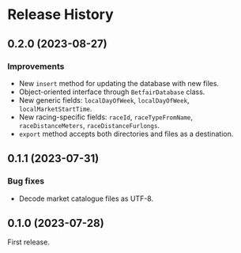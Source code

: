 # Release History

## 0.2.0 (2023-08-27)
### Improvements
- New `insert` method for updating the database with new files.
- Object-oriented interface through `BetfairDatabase` class.
- New generic fields: `localDayOfWeek`, `localDayOfWeek`, `localMarketStartTime`.
- New racing-specific fields: `raceId`, `raceTypeFromName`, `raceDistanceMeters`, `raceDistanceFurlongs`.
- `export` method accepts both directories and files as a destination.

## 0.1.1 (2023-07-31)
### Bug fixes
- Decode market catalogue files as UTF-8.

## 0.1.0 (2023-07-28)
First release.